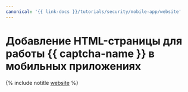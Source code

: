 ```yaml
---
canonical: '{{ link-docs }}/tutorials/security/mobile-app/website'
---
```


# Добавление HTML-страницы для работы {{ captcha-name }} в мобильных приложениях

{% include notitle [website](../../../_tutorials/security/website.md) %}